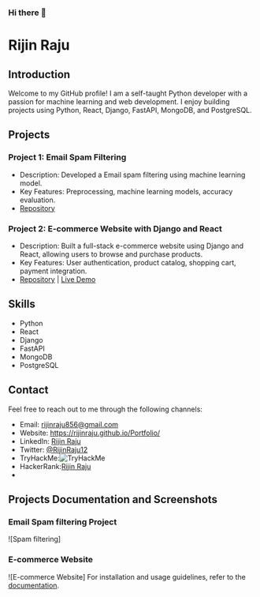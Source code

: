 ### Hi there 👋

# Rijin Raju

## Introduction
Welcome to my GitHub profile! I am a self-taught Python developer with a passion for machine learning and web development. I enjoy building projects using Python, React, Django, FastAPI, MongoDB, and PostgreSQL.

## Projects
### Project 1: Email Spam Filtering 
- Description: Developed a Email spam filtering using machine learning model.
- Key Features: Preprocessing, machine learning models, accuracy evaluation.
- [Repository](https://github.com/yourusername/project1) 

### Project 2: E-commerce Website with Django and React
- Description: Built a full-stack e-commerce website using Django and React, allowing users to browse and purchase products.
- Key Features: User authentication, product catalog, shopping cart, payment integration.
- [Repository](https://github.com/RijinRaju/Django_Ecommerce) | [Live Demo](https://www.beeshopee.gq)

## Skills
- Python 
- React 
- Django 
- FastAPI
- MongoDB 
- PostgreSQL 


## Contact
Feel free to reach out to me through the following channels:
- Email: rijinraju856@gmail.com
- Website: https://rijinraju.github.io/Portfolio/
- LinkedIn: [Rijin Raju]([https://www.linkedin.com/in/rijinraju](https://www.linkedin.com/in/rijin-raju-817ab71b9/))
- Twitter: [@RijinRaju12](https://twitter.com/RijinRaju12)
- TryHackMe:<img src="https://tryhackme-badges.s3.amazonaws.com/Mantis002.png" alt="TryHackMe">
- HackerRank:[Rijin Raju](https://www.hackerrank.com/profile/rijinraj856)
- 
## Projects Documentation and Screenshots
### Email Spam filtering Project
![Spam filtering]


### E-commerce Website
![E-commerce Website]
For installation and usage guidelines, refer to the [documentation](https://github.com/yourusername/project2/docs).


